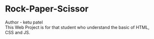 # Rock-Paper-Scissor
Author - ketu patel  <br>
This Web Project is for that student who understand the basic of HTML, CSS and JS. 

